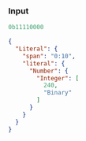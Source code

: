 ### Input
```js
0b11110000
```

```json
{
  "Literal": {
    "span": "0:10",
    "literal": {
      "Number": {
        "Integer": [
          240,
          "Binary"
        ]
      }
    }
  }
}
```
